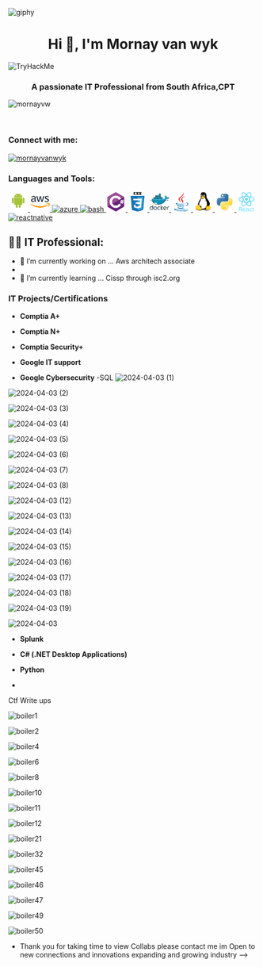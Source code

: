 ![giphy](https://github.com/Mornayvw/Mornayvw/assets/150259756/af1ecb4c-9b68-49df-a1b1-a5dfd99b829a)
<h1>  <h1/>
<h1 align="center">Hi 👋, I'm Mornay van wyk</h1>
  
 <p align="left"> <img src="https://tryhackme-badges.s3.amazonaws.com/1113Cyb3Ry8H4T.png" alt="TryHackMe">
<h3 align="center">A passionate IT Professional from South Africa,CPT</h3>

<p align="left"> <img src="https://komarev.com/ghpvc/?username=mornayvw&label=Profile%20views&color=0e75b6&style=flat" alt="mornayvw" /> </p>

<p align="left"> <a href="https://twitter.com/" target="blank"><img src="https://img.shields.io/twitter/follow/?logo=twitter&style=for-the-badge" alt="" /></a> </p>

<h3 align="left">Connect with me:</h3>

<a href="https://linkedin.com/in/mornayvanwyk" target="blank"><img align="center" src="https://raw.githubusercontent.com/rahuldkjain/github-profile-readme-generator/master/src/images/icons/Social/linked-in-alt.svg" alt="mornayvanwyk" height="30" width="40" /></a>
</p>

<h3 align="left">Languages and Tools:</h3>
<p align="left"> <a href="https://developer.android.com" target="_blank" rel="noreferrer"> <img src="https://raw.githubusercontent.com/devicons/devicon/master/icons/android/android-original-wordmark.svg" alt="android" width="40" height="40"/> </a> <a href="https://aws.amazon.com" target="_blank" rel="noreferrer"> <img src="https://raw.githubusercontent.com/devicons/devicon/master/icons/amazonwebservices/amazonwebservices-original-wordmark.svg" alt="aws" width="40" height="40"/> </a> <a href="https://azure.microsoft.com/en-in/" target="_blank" rel="noreferrer"> <img src="https://www.vectorlogo.zone/logos/microsoft_azure/microsoft_azure-icon.svg" alt="azure" width="40" height="40"/> </a> <a href="https://www.gnu.org/software/bash/" target="_blank" rel="noreferrer"> <img src="https://www.vectorlogo.zone/logos/gnu_bash/gnu_bash-icon.svg" alt="bash" width="40" height="40"/> </a> <a href="https://www.w3schools.com/cs/" target="_blank" rel="noreferrer"> <img src="https://raw.githubusercontent.com/devicons/devicon/master/icons/csharp/csharp-original.svg" alt="csharp" width="40" height="40"/> </a> <a href="https://www.w3schools.com/css/" target="_blank" rel="noreferrer"> <img src="https://raw.githubusercontent.com/devicons/devicon/master/icons/css3/css3-original-wordmark.svg" alt="css3" width="40" height="40"/> </a> <a href="https://www.docker.com/" target="_blank" rel="noreferrer"> <img src="https://raw.githubusercontent.com/devicons/devicon/master/icons/docker/docker-original-wordmark.svg" alt="docker" width="40" height="40"/> </a> <a href="https://www.java.com" target="_blank" rel="noreferrer"> <img src="https://raw.githubusercontent.com/devicons/devicon/master/icons/java/java-original.svg" alt="java" width="40" height="40"/> </a> <a href="https://www.linux.org/" target="_blank" rel="noreferrer"> <img src="https://raw.githubusercontent.com/devicons/devicon/master/icons/linux/linux-original.svg" alt="linux" width="40" height="40"/> </a> <a href="https://www.python.org" target="_blank" rel="noreferrer"> <img src="https://raw.githubusercontent.com/devicons/devicon/master/icons/python/python-original.svg" alt="python" width="40" height="40"/> </a> <a href="https://reactjs.org/" target="_blank" rel="noreferrer"> <img src="https://raw.githubusercontent.com/devicons/devicon/master/icons/react/react-original-wordmark.svg" alt="react" width="40" height="40"/> </a> <a href="https://reactnative.dev/" target="_blank" rel="noreferrer"> <img src="https://reactnative.dev/img/header_logo.svg" alt="reactnative" width="40" height="40"/> </a> </p>

                              
<h2>👨‍💻 IT Professional:</h2>

- 🔭 I’m currently working on ... Aws architech associate
- 
- 🌱 I’m currently learning ... Cissp through isc2.org

<h3> IT Projects/Certifications</h3>

- <b> Comptia A+ </b>
- <b> Comptia N+ </b>
- <b> Comptia Security+ </b>

-  <b> Google IT support</b>
-  <b> Google Cybersecurity</b>
  -SQL
   ![2024-04-03 (1)](https://github.com/Mornayvw/Mornayvw/assets/150259756/176d6b1f-0ca1-4f47-9564-58a715283f00)
   
![2024-04-03 (2)](https://github.com/Mornayvw/Mornayvw/assets/150259756/4e785b3f-e87b-43be-8974-bedec1e753d1)

![2024-04-03 (3)](https://github.com/Mornayvw/Mornayvw/assets/150259756/ff908b55-91ff-41a3-9c2b-9f00a6eeba57)

![2024-04-03 (4)](https://github.com/Mornayvw/Mornayvw/assets/150259756/ef30ac9f-2501-42f4-91ce-5481d680b4f5)

![2024-04-03 (5)](https://github.com/Mornayvw/Mornayvw/assets/150259756/f8d9eedc-9e55-4075-9366-9c611ad3f294)

![2024-04-03 (6)](https://github.com/Mornayvw/Mornayvw/assets/150259756/62ea35e6-af8a-4120-8391-48c696620925)

![2024-04-03 (7)](https://github.com/Mornayvw/Mornayvw/assets/150259756/b8a59090-9ae4-47ec-94a7-739712f58f95)

![2024-04-03 (8)](https://github.com/Mornayvw/Mornayvw/assets/150259756/ae26f785-461b-46d3-a385-67d8959191d7)

![2024-04-03 (12)](https://github.com/Mornayvw/Mornayvw/assets/150259756/055608b7-eed6-4ef5-9196-a8d9aedd8696)

![2024-04-03 (13)](https://github.com/Mornayvw/Mornayvw/assets/150259756/b9f4284c-d1af-4d3a-b2a9-447627e25158)

![2024-04-03 (14)](https://github.com/Mornayvw/Mornayvw/assets/150259756/1d992d05-94f6-4904-89b2-9fab7732f494)

![2024-04-03 (15)](https://github.com/Mornayvw/Mornayvw/assets/150259756/d4185a18-f6a2-4af5-bca8-744091692bf4)

![2024-04-03 (16)](https://github.com/Mornayvw/Mornayvw/assets/150259756/d96a3105-344c-4bbe-ad46-f24a087f1618)

![2024-04-03 (17)](https://github.com/Mornayvw/Mornayvw/assets/150259756/3ee50aa5-721d-45c0-bd4f-3b8baf428e33)

![2024-04-03 (18)](https://github.com/Mornayvw/Mornayvw/assets/150259756/d6e1deb2-a760-418c-95ec-965eb129340c)

![2024-04-03 (19)](https://github.com/Mornayvw/Mornayvw/assets/150259756/074cbc26-75b7-4889-b4a6-2e2d9abc92a0)

![2024-04-03](https://github.com/Mornayvw/Mornayvw/assets/150259756/e147c2f0-0b3a-452d-8c81-29a9d3ea8066)


-  <b>Splunk</b>

-  <b>C# (.NET Desktop Applications)</b>

-  <b>Python</b>
  - 
Ctf Write ups

![boiler1](https://github.com/Mornayvw/Mornayvw/assets/150259756/19a1dfb1-2090-4f1e-bf89-24230019e908)

![boiler2](https://github.com/Mornayvw/Mornayvw/assets/150259756/9f6c9d0e-8939-4180-aed6-c03e0a711c07)

![boiler4](https://github.com/Mornayvw/Mornayvw/assets/150259756/238be312-2ab7-49b1-bf07-1920a21b1801)

![boiler6](https://github.com/Mornayvw/Mornayvw/assets/150259756/a5970469-c563-4af2-8fa3-195c9260133b)



![boiler8](https://github.com/Mornayvw/Mornayvw/assets/150259756/e5de9f8b-a44d-4f5d-802a-207c11202b3f)

![boiler10](https://github.com/Mornayvw/Mornayvw/assets/150259756/6d90a017-3b52-4522-a264-2bfb456a8267)

![boiler11](https://github.com/Mornayvw/Mornayvw/assets/150259756/228ac0d2-71fe-4c52-9613-c9d80ffb65ba)

![boiler12](https://github.com/Mornayvw/Mornayvw/assets/150259756/ae094537-a8ba-4a98-ba42-1f72c24cb2f3)

![boiler21](https://github.com/Mornayvw/Mornayvw/assets/150259756/3f945b6e-6e4c-4c22-bc0b-1d3c6e6138df)

![boiler32](https://github.com/Mornayvw/Mornayvw/assets/150259756/52f56ee5-be8f-4b39-805f-af38deb014ae)

![boiler45](https://github.com/Mornayvw/Mornayvw/assets/150259756/63457849-9e17-44bd-bebd-fe4becf133e6)

![boiler46](https://github.com/Mornayvw/Mornayvw/assets/150259756/40dc8e30-fa07-499d-aa48-8ee854d97d33)

![boiler47](https://github.com/Mornayvw/Mornayvw/assets/150259756/19349099-6b48-47b5-b24a-6cc81e81da85)

![boiler49](https://github.com/Mornayvw/Mornayvw/assets/150259756/38eed891-0509-4f55-b78d-9d2b5e9cce03)

![boiler50](https://github.com/Mornayvw/Mornayvw/assets/150259756/3107fed0-815f-4100-ad14-5a90dc28575b)


- Thank you for taking time to view
 Collabs please contact me im Open to new connections and innovations expanding and growing industry 
-->
